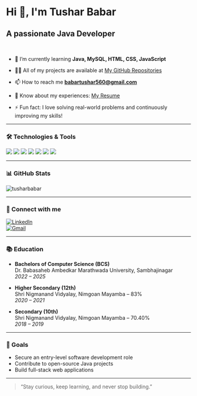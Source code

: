 <h1 >Hi 👋, I'm Tushar Babar</h1>

<h2 >A passionate Java Developer </h2>
<br>

- 🌱 I’m currently learning **Java, MySQL, HTML, CSS, JavaScript**

- 👨‍💻 All of my projects are available at [My GitHub Repositories](https://github.com/tusharbabar?tab=repositories)

- 📫 How to reach me **babartushar560@gmail.com**

- 📄 Know about my experiences: [My Resume](https://github.com/tusharbabar)

- ⚡ Fun fact: I love solving real-world problems and continuously improving my skills!

---

### 🛠️ Technologies & Tools
<p align="left">
  <img src="https://img.shields.io/badge/Java-ED8B00?style=for-the-badge&logo=java&logoColor=white"/>
  <img src="https://img.shields.io/badge/MySQL-00758F?style=for-the-badge&logo=mysql&logoColor=white"/>
  <img src="https://img.shields.io/badge/HTML5-e34c26?style=for-the-badge&logo=html5&logoColor=white"/>
  <img src="https://img.shields.io/badge/CSS-264de4?style=for-the-badge&logo=css3&logoColor=white"/>
  <img src="https://img.shields.io/badge/JavaScript-f7df1e?style=for-the-badge&logo=javascript&logoColor=black"/>
  <img src="https://img.shields.io/badge/Linux-FCC624?style=for-the-badge&logo=linux&logoColor=black"/>
  <img src="https://img.shields.io/badge/VSCode-007ACC?style=for-the-badge&logo=visual-studio-code&logoColor=white"/>
</p>

---

### 📊 GitHub Stats
<p align="left">
  <img src="https://github-readme-stats.vercel.app/api?username=tusharbabar&show_icons=true&theme=radical" alt="tusharbabar" />
</p>

---

### 🔗 Connect with me

[![LinkedIn](https://img.shields.io/badge/Tushar%20Babar-0077B5?style=for-the-badge&logo=linkedin&logoColor=white)](https://linkedin.com/in/tushar-babar-69643a292)  
[![Gmail](https://img.shields.io/badge/Gmail-D14836?style=for-the-badge&logo=gmail&logoColor=white)](mailto:babartushar560@gmail.com)

---

### 📚 Education

- **Bachelors of Computer Science (BCS)**  
  Dr. Babasaheb Ambedkar Marathwada University, Sambhajinagar  
  *2022 – 2025*

- **Higher Secondary (12th)**  
  Shri Nigmanand Vidyalay, Nimgoan Mayamba – 83%  
  *2020 – 2021*

- **Secondary (10th)**  
  Shri Nigmanand Vidyalay, Nimgoan Mayamba – 70.40%  
  *2018 – 2019*

---

### 🚀 Goals

- Secure an entry-level software development role  
- Contribute to open-source Java projects  
- Build full-stack web applications

---

> “Stay curious, keep learning, and never stop building.”
